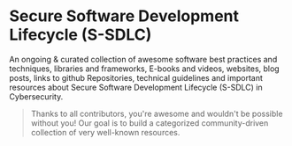# Secure Software Development Lifecycle (S-SDLC)

An ongoing & curated collection of awesome software best practices and techniques, libraries and frameworks, E-books and videos, websites, blog posts, links to github Repositories, technical guidelines and important resources about Secure Software Development Lifecycle (S-SDLC) in Cybersecurity.
> Thanks to all contributors, you're awesome and wouldn't be possible without you! Our goal is to build a categorized community-driven collection of very well-known resources.
